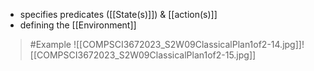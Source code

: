 - specifies predicates ([[State(s)]]) & [[action(s)]]
- defining the [[Environment]]
>	#Example 
>	![[COMPSCI3672023_S2W09ClassicalPlan1of2-14.jpg]]![[COMPSCI3672023_S2W09ClassicalPlan1of2-15.jpg]]